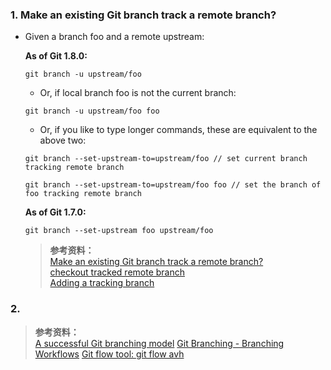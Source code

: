 ### 1. Make an existing Git branch track a remote branch?

* Given a branch foo and a remote upstream:

  **As of Git 1.8.0:**
  
  ```
  git branch -u upstream/foo
  ```

  * Or, if local branch foo is not the current branch:

  ```
  git branch -u upstream/foo foo
  ```

  * Or, if you like to type longer commands, these are equivalent to the above two:

  ```
  git branch --set-upstream-to=upstream/foo // set current branch tracking remote branch

  git branch --set-upstream-to=upstream/foo foo // set the branch of foo tracking remote branch
  ```

  **As of Git 1.7.0:**
  ```
  git branch --set-upstream foo upstream/foo
  ```

  > **参考资料：**</br>
  > [Make an existing Git branch track a remote branch?](https://stackoverflow.com/questions/520650/make-an-existing-git-branch-track-a-remote-branch) </br>
  > [checkout tracked remote branch](http://gitready.com/intermediate/2009/01/09/checkout-remote-tracked-branch.html)</br>
  > [Adding a tracking branch](https://githowto.com/adding_a_tracking_branch)

### 2. 

  > **参考资料：**</br>
  > [A successful Git branching model](http://nvie.com/posts/a-successful-git-branching-model/)
  > [Git Branching - Branching Workflows](https://git-scm.com/book/en/v2/Git-Branching-Branching-Workflows)
  > [Git flow tool: git flow avh](https://github.com/petervanderdoes/gitflow-avh)
